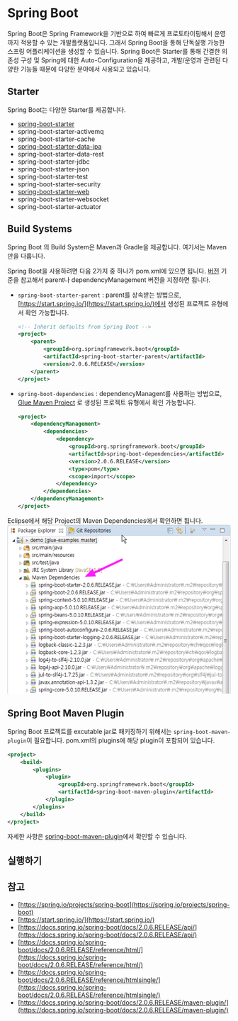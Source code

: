 # Spring Boot

Spring Boot은 Spring Framework을 기반으로 하여 빠르게 프로토타이핑해서 운영까지 적용할 수 있는 개발플랫폼입니다. 
그래서 Spring Boot을 통해 단독실행 가능한 스프링 어플리케이션을 생성할 수 있습니다. 
Spring Boot은 Starter를 통해 간결한 의존성 구성 및 Spring에 대한 Auto-Configuration을 제공하고,
개발/운영과 관련된 다양한 기능들 때문에 다양한 분야에서 사용되고 있습니다.

## <a name="starter"></a>Starter

Spring Boot는 다양한 Starter를 제공합니다. 

* [spring-boot-starter](../quick-start.html)
* spring-boot-starter-activemq 
* spring-boot-starter-cache
* [spring-boot-starter-data-jpa](./dev/jpa.html)
* spring-boot-starter-data-rest
* spring-boot-starter-jdbc
* spring-boot-starter-json
* spring-boot-starter-test
* spring-boot-starter-security
* [spring-boot-starter-web](./dev/rest.html)
* spring-boot-starter-websocket
* spring-boot-starter-actuator

## <a name="maven"></a>Build Systems

Spring Boot 의 Build System은 Maven과 Gradle을 제공합니다. 여기서는 Maven만을 다룹니다.

Spring Boot을 사용하려면 다음 2가지 중 하나가 pom.xml에 있으면 됩니다. 
[버전](./glue.html) 기준을 참고해서 parent나 dependencyManagement 버전을 지정하면 됩니다.   

* `spring-boot-starter-parent` : parent를 상속받는 방법으로,
[https://start.spring.io/](https://start.spring.io/)에서 생성된 프로젝트 유형에서 확인 가능합니다. 
    ```xml
    <!-- Inherit defaults from Spring Boot -->
    <project>
        <parent>
            <groupId>org.springframework.boot</groupId>
            <artifactId>spring-boot-starter-parent</artifactId>
            <version>2.0.6.RELEASE</version>
        </parent>    
    </project>
    ```

* `spring-boot-dependencies` : dependencyManagent를 사용하는 방법으로, 
[Glue Maven Project](./create-project.html#glue_maven_project) 로 생성된 프로젝트 유형에서 확인 가능합니다. 
    ```xml
    <project>
        <dependencyManagement>
            <dependencies>
                <dependency>
                    <groupId>org.springframework.boot</groupId>
                    <artifactId>spring-boot-dependencies</artifactId>
                    <version>2.0.6.RELEASE</version>
                    <type>pom</type>
                    <scope>import</scope>
                </dependency>
            </dependencies>
        </dependencyManagement>
    </project>
    ```

Eclipse에서 해당 Project의 Maven Dependencies에서 확인하면 됩니다.
![Image](../images/eclipse_package_explore_maven-dependencies.png)

## <a name="maven-plugin"></a>Spring Boot Maven Plugin

Spring Boot 프로젝트를 excutable jar로 패키징하기 위해서는 `spring-boot-maven-plugin`이 필요합니다. 
pom.xml의 plugins에 해당 plugin이 포함되어 있습니다. 

```xml
<project>
    <build>
        <plugins>
            <plugin>
                <groupId>org.springframework.boot</groupId>
                <artifactId>spring-boot-maven-plugin</artifactId>
            </plugin>
        </plugins>
    </build>
</project>
```

자세한 사항은 [spring-boot-maven-plugin](https://docs.spring.io/spring-boot/docs/2.0.6.RELEASE/maven-plugin/)에서 확인할 수 있습니다.

## 실행하기


## 참고 

* [https://spring.io/projects/spring-boot](https://spring.io/projects/spring-boot)
* [https://start.spring.io/](https://start.spring.io/)
* [https://docs.spring.io/spring-boot/docs/2.0.6.RELEASE/api/](https://docs.spring.io/spring-boot/docs/2.0.6.RELEASE/api/)
* [https://docs.spring.io/spring-boot/docs/2.0.6.RELEASE/reference/html/](https://docs.spring.io/spring-boot/docs/2.0.6.RELEASE/reference/html/)
* [https://docs.spring.io/spring-boot/docs/2.0.6.RELEASE/reference/htmlsingle/](https://docs.spring.io/spring-boot/docs/2.0.6.RELEASE/reference/htmlsingle/)
* [https://docs.spring.io/spring-boot/docs/2.0.6.RELEASE/maven-plugin/](https://docs.spring.io/spring-boot/docs/2.0.6.RELEASE/maven-plugin/)